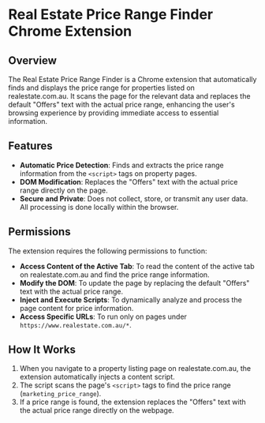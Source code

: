 # Real Estate Price Range Finder Chrome Extension

## Overview
The Real Estate Price Range Finder is a Chrome extension that automatically finds and displays the price range for properties listed on realestate.com.au. It scans the page for the relevant data and replaces the default "Offers" text with the actual price range, enhancing the user's browsing experience by providing immediate access to essential information.

## Features
- **Automatic Price Detection**: Finds and extracts the price range information from the `<script>` tags on property pages.
- **DOM Modification**: Replaces the "Offers" text with the actual price range directly on the page.
- **Secure and Private**: Does not collect, store, or transmit any user data. All processing is done locally within the browser.

## Permissions
The extension requires the following permissions to function:
- **Access Content of the Active Tab**: To read the content of the active tab on realestate.com.au and find the price range information.
- **Modify the DOM**: To update the page by replacing the default "Offers" text with the actual price range.
- **Inject and Execute Scripts**: To dynamically analyze and process the page content for price information.
- **Access Specific URLs**: To run only on pages under `https://www.realestate.com.au/*`.

## How It Works
1. When you navigate to a property listing page on realestate.com.au, the extension automatically injects a content script.
2. The script scans the page's `<script>` tags to find the price range (`marketing_price_range`).
3. If a price range is found, the extension replaces the "Offers" text with the actual price range directly on the webpage.